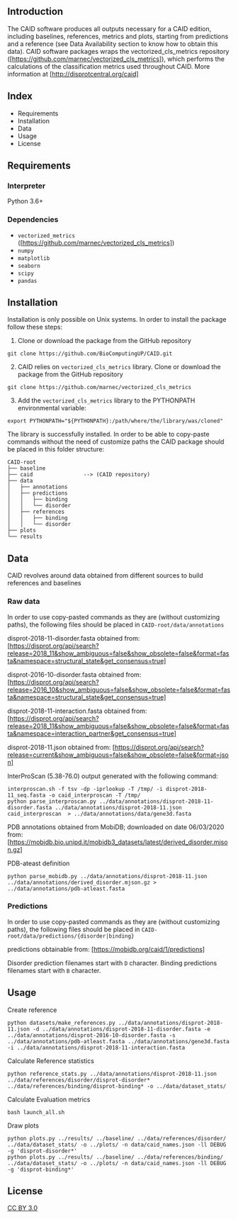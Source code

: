 ## Introduction
The CAID software produces all outputs necessary for a CAID edition, including baselines, references, metrics and plots, 
starting from predictions and a reference (see Data Availability section to know how to obtain this data). 
CAID software packages wraps the vectorized_cls_metrics repository ([https://github.com/marnec/vectorized_cls_metrics]), 
which performs the calculations of the classification metrics used throughout CAID. More information at 
[http://disprotcentral.org/caid]


## Index
* Requirements
* Installation
* Data
* Usage
* License

## Requirements
### Interpreter
Python 3.6+

### Dependencies
* `vectorized_metrics` ([https://github.com/marnec/vectorized_cls_metrics])
* `numpy`
* `matplotlib`
* `seaborn`
* `scipy`
* `pandas`

## Installation
Installation is only possible on Unix systems. In order to install the package follow these steps:

1. Clone or download the package from the GitHub repository 

```
git clone https://github.com/BioComputingUP/CAID.git
```

2. CAID relies on `vectorized_cls_metrics` library. Clone or download the package from the GitHub repository

```
git clone https://github.com/marnec/vectorized_cls_metrics
```

3. Add the `vectorized_cls_metrics` library to the PYTHONPATH environmental variable:

```
export PYTHONPATH="${PYTHONPATH}:/path/where/the/library/was/cloned"
```

The library is successfully installed. In order to be able to copy-paste commands without the need of customize paths
the CAID package should be placed in this folder structure:

```
CAID-root
├── baseline
├── caid                --> (CAID repository)
├── data
│   ├── annotations
│   ├── predictions
│   │   ├── binding
│   │   └── disorder
│   ├── references
│   │   ├── binding
│   │   └── disorder
├── plots
└── results
```
  

## Data
CAID revolves around data obtained from different sources to build references and baselines

### Raw data
In order to use copy-pasted commands as they are (without customizing paths), the following files should be placed in
`CAID-root/data/annotations` 

disprot-2018-11-disorder.fasta obtained from: 
[https://disprot.org/api/search?release=2018_11&show_ambiguous=false&show_obsolete=false&format=fasta&namespace=structural_state&get_consensus=true]

disprot-2016-10-disorder.fasta obtained from: 
[https://disprot.org/api/search?release=2016_10&show_ambiguous=false&show_obsolete=false&format=fasta&namespace=structural_state&get_consensus=true]

disprot-2018-11-interaction.fasta obtained from: 
[https://disprot.org/api/search?release=2018_11&show_ambiguous=false&show_obsolete=false&format=fasta&namespace=interaction_partner&get_consensus=true]

disprot-2018-11.json obtained from: 
[https://disprot.org/api/search?release=current&show_ambiguous=false&show_obsolete=false&format=json]

InterProScan (5.38-76.0) output generated with the following command:

```
interproscan.sh -f tsv -dp -iprlookup -T /tmp/ -i disprot-2018-11_seq.fasta -o caid_interproscan -T /tmp/
python parse_interproscan.py ../data/annotations/disprot-2018-11-disorder.fasta ../data/annotations/disprot-2018-11.json caid_interproscan  > ../data/annotations/data/gene3d.fasta
```

PDB annotations obtained from MobiDB; downloaded on date 06/03/2020 from: 
[https://mobidb.bio.unipd.it/mobidb3_datasets/latest/derived_disorder.mjson.gz]

PDB-ateast definition

```
python parse_mobidb.py ../data/annotations/disprot-2018-11.json ../data/annotations/derived_disorder.mjson.gz > ../data/annotations/pdb-atleast.fasta
```

### Predictions
In order to use copy-pasted commands as they are (without customizing paths), the following files should be placed in
`CAID-root/data/predictions/{disorder|binding}`
 
predictions obtainable from: 
[https://mobidb.org/caid/1/predictions]

Disorder prediction filenames start with `D` character. Binding predictions filenames start with `B` character.


## Usage
Create reference

```
python datasets/make_references.py ../data/annotations/disprot-2018-11.json -d ../data/annotations/disprot-2018-11-disorder.fasta -e ../data/annotations/disprot-2016-10-disorder.fasta -s ../data/annotations/pdb-atleast.fasta ../data/annotations/gene3d.fasta -i ../data/annotations/disprot-2018-11-interaction.fasta
```

Calculate Reference statistics

```
python reference_stats.py ../data/annotations/disprot-2018-11.json ../data/references/disorder/disprot-disorder* ../data/references/binding/disprot-binding* -o ../data/dataset_stats/
```

Calculate Evaluation metrics

```
bash launch_all.sh
```

Draw plots

```
python plots.py ../results/ ../baseline/ ../data/references/disorder/ ../data/dataset_stats/ -o ../plots/ -n data/caid_names.json -ll DEBUG -g 'disprot-disorder*'
python plots.py ../results/ ../baseline/ ../data/references/binding/ ../data/dataset_stats/ -o ../plots/ -n data/caid_names.json -ll DEBUG -g 'disprot-binding*'
```

## License
[CC BY 3.0](https://creativecommons.org/licenses/by/3.0/)